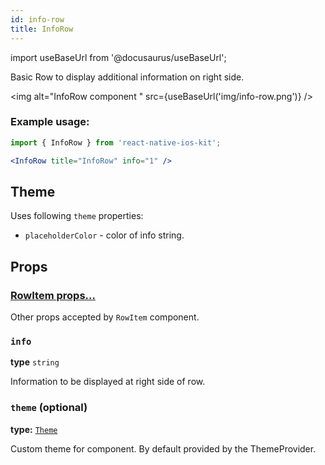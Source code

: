 ```yaml
---
id: info-row
title: InfoRow
---
```


import useBaseUrl from '@docusaurus/useBaseUrl';

Basic Row to display additional information on right side.

<img alt="InfoRow component " src={useBaseUrl('img/info-row.png')} />


### Example usage:
```jsx
import { InfoRow } from 'react-native-ios-kit';

<InfoRow title="InfoRow" info="1" />
```

## Theme
Uses following `theme` properties:
- `placeholderColor` - color of info string.

## Props

### [RowItem props...](row-item.html#props)

Other props accepted by `RowItem` component.

### `info`
**type** `string`

Information to be displayed at right side of row.

### `theme` (optional)
**type:** [`Theme`](theme.html)

Custom theme for component. By default provided by the ThemeProvider.
